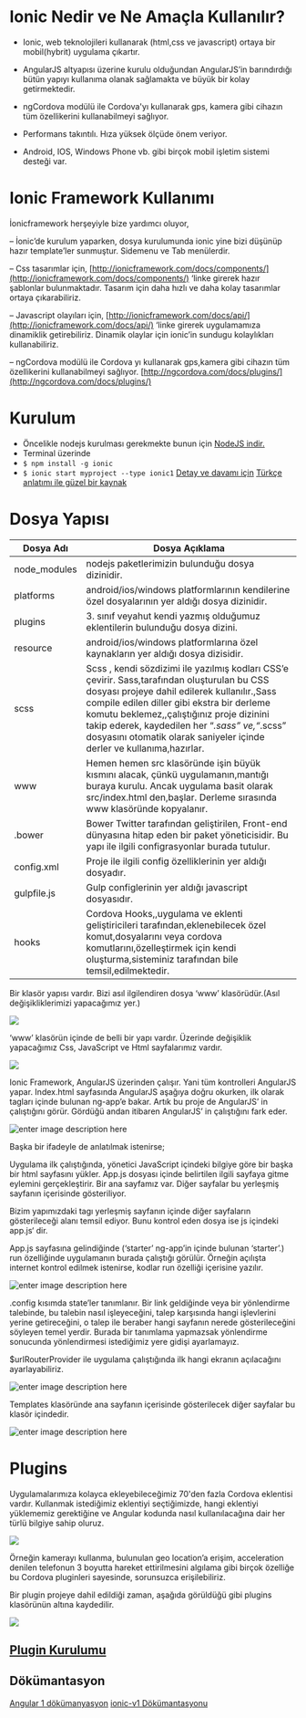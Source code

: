 # Ionic Nedir ve Ne Amaçla Kullanılır?

-   Ionic, web teknolojileri kullanarak (html,css ve javascript) ortaya bir mobil(hybrit) uygulama çıkartır.
    
-   AngularJS altyapısı üzerine kurulu olduğundan AngularJS’in barındırdığı bütün yapıyı kullanıma olanak sağlamakta ve büyük bir kolay getirmektedir.
    
-   ngCordova modülü ile Cordova'yı kullanarak gps, kamera gibi cihazın tüm özellikerini kullanabilmeyi sağlıyor.
    
-   Performans takıntılı. Hıza yüksek ölçüde önem veriyor.
    
-   Android, IOS, Windows Phone vb. gibi birçok mobil işletim sistemi desteği var.



# Ionic Framework Kullanımı

İonicframework herşeyiyle bize yardımcı oluyor,

– İonic’de kurulum yaparken, dosya kurulumunda ionic yine bizi düşünüp hazır template’ler sunmuştur. Sidemenu ve Tab menülerdir.

– Css tasarımlar için, [http://ionicframework.com/docs/components/](http://ionicframework.com/docs/components/) ‘linke girerek hazır şablonlar bulunmaktadır. Tasarım için daha hızlı ve daha kolay tasarımlar ortaya çıkarabiliriz.

– Javascript olayıları için, [http://ionicframework.com/docs/api/](http://ionicframework.com/docs/api/) ‘linke girerek uygulamamıza dinamiklik getirebiliriz. Dinamik olaylar için ionic’in sundugu kolaylıkları kullanabiliriz.

– ngCordova modülü ile Cordova yı kullanarak gps,kamera gibi cihazın tüm özellikerini kullanabilmeyi sağlıyor. [http://ngcordova.com/docs/plugins/](http://ngcordova.com/docs/plugins/)

# Kurulum

-   Öncelikle nodejs kurulması gerekmekte bunun için  [NodeJS indir.](https://nodejs.org/en/)
-   Terminal üzerinde
-   `$ npm install -g ionic`
-   `$ ionic start myproject --type ionic1`  [Detay ve davamı için](https://ccoenraets.github.io/ionic-tutorial/start-node-server.html)  [Türkçe anlatımı ile güzel bir kaynak](http://www.avarekodcu.com/konu/9/ionic-2-kurulumu-kullanimi)



# Dosya Yapısı



| Dosya Adı    	| Dosya Açıklama                                                                                                                                                                                                                                                                                                                                                       	|
|--------------	|---------------------------------------------------------------------------------------------------------------------------------------------------------------------------------------------------------------------------------------------------------------------------------------------------------------------------------------------------------------------	|
| node_modules 	| nodejs paketlerimizin bulunduğu dosya dizinidir.                                                                                                                                                                                                                                                                                                                    	|
| platforms    	| android/ios/windows platformlarının kendilerine özel dosyalarının yer aldığı dosya dizinidir.                                                                                                                                                                                                                                                                       	|
| plugins      	| 3. sınıf veyahut kendi yazmış olduğumuz eklentilerin bulunduğu dosya dizini.                                                                                                                                                                                                                                                                                        	|
| resource     	| android/ios/windows platformlarına özel kaynakların yer aldığı dosya dizisidir.                                                                                                                                                                                                                                                                                     	|
| scss         	| Scss , kendi sözdizimi ile yazılmış kodları CSS’e çevirir. Sass,tarafından oluşturulan bu CSS dosyası projeye dahil edilerek kullanılır.,Sass compile edilen diller gibi ekstra bir derleme komutu beklemez,,çalıştığınız proje dizinini takip ederek, kaydedilen her “*.sass” ve,“*.scss” dosyasını otomatik olarak saniyeler içinde derler ve kullanıma,hazırlar. 	|
| www          	| Hemen hemen src klasöründe işin büyük kısmını alacak, çünkü uygulamanın,mantığı buraya kurulu. Ancak uygulama basit olarak src/index.html den,başlar. Derleme sırasında www klasöründe kopyalanır.                                                                                                                                                                  	|
| .bower       	| Bower Twitter tarafından geliştirilen, Front-end dünyasına hitap eden bir paket yöneticisidir. Bu yapı ile ilgili configrasyonlar burada tutulur.                                                                                                                                                                                                                   	|
| config.xml   	| Proje ile ilgili config özelliklerinin yer aldığı dosyadır.                                                                                                                                                                                                                                                                                                                    	|
| gulpfile.js  	| Gulp configlerinin yer aldığı javascript dosyasıdır.                                                                                                                                                                                                                                                                                                                	|
| hooks        	| Cordova Hooks,,uygulama ve eklenti geliştiricileri tarafından,eklenebilecek özel komut,dosyalarını veya cordova komutlarını,özelleştirmek için kendi oluşturma,sisteminiz tarafından bile temsil,edilmektedir.                                                                                                                                                      	|


Bir klasör yapısı vardır. Bizi asıl ilgilendiren dosya ‘www’ klasörüdür.(Asıl değişikliklerimizi yapacağımız yer.)

![
](https://lh3.googleusercontent.com/2Qx9ItetEL2_SoQ4p432yZsL5JLFXMfSRRPE1ZM0OKNz15KGFYU6fMwojHQHPKlyjj7gNd6momz- "folder")

‘www’ klasörün içinde de belli bir yapı vardır. Üzerinde değişiklik yapacağımız Css, JavaScript ve Html sayfalarımız vardır.

![
](https://lh3.googleusercontent.com/gVga19mIjI7zEocBPJaMtbrUbbY3PV6s8ZPEz9nT98xXbleZ9T5T8LyNsJDvJzyCqx_i7WF9E78l "www")


Ionic Framework, AngularJS üzerinden çalışır. Yani tüm kontrolleri AngularJS yapar. Index.html sayfasında AngularJS aşağıya doğru okurken, ilk olarak <body> tagları içinde bulunan ng-app’e bakar. Artık bu proje de AngularJS’ in çalıştığını görür. Gördüğü andan itibaren AngularJS’ in çalıştığını fark eder.

![enter image description here](https://lh3.googleusercontent.com/VXueHmTKgl3Slbd87pc_Xd0JjwZt8nbUjgohqn143zxCrKbk5pdk4koNLNPXTjbbPyxxxVWlZR6x "starter")


Başka bir ifadeyle de anlatılmak istenirse;

Uygulama ilk çalıştığında, yönetici JavaScript içindeki bilgiye göre bir başka bir html sayfasını yükler. App.js dosyası içinde belirtilen ilgili sayfaya gitme eylemini gerçekleştirir. Bir ana sayfamız var. Diğer sayfalar bu yerleşmiş sayfanın içerisinde gösteriliyor.

Bizim yapımızdaki <ion-nav-view> tagı yerleşmiş sayfanın içinde diğer sayfaların gösterileceği alanı temsil ediyor. Bunu kontrol eden dosya ise js içindeki app.js‘ dir.

App.js sayfasına gelindiğinde (‘starter’ ng-app’in içinde bulunan ‘starter’.) run özelliğinde uygulamanın burada çalıştığı görülür. Örneğin açılışta internet kontrol edilmek istenirse, kodlar run özelliği içerisine yazılır.

![enter image description here](https://lh3.googleusercontent.com/XHoofnKV7ChQzFgdhpvpSI8lSovQnqP6sK2qqfYYKShN4bEd0ScbdtBODjCtSbHZkNOLT5Unp1cx "app")


.config kısımda state’ler tanımlanır. Bir link geldiğinde veya bir yönlendirme talebinde, bu talebin nasıl işleyeceğini, talep karşısında hangi işlevlerini yerine getireceğini, o talep ile beraber hangi sayfanın nerede gösterileceğini söyleyen temel yerdir. Burada bir tanımlama yapmazsak yönlendirme sonucunda yönlendirmesi istediğimiz yere gidişi ayarlamayız.

$urlRouterProvider ile uygulama çalıştığında ilk hangi ekranın açılacağını ayarlayabiliriz.

![enter image description here](https://lh3.googleusercontent.com/LqtSmwKvBNF0SDc_sp2g8oKNIYJRJfaMz9tUEj2moDUTH4b-wQH_k6MjXFFsN8oF5XcQa0ITPeK- "config")


Templates klasöründe ana sayfanın içerisinde gösterilecek diğer sayfalar bu klasör içindedir.


![enter image description here](https://lh3.googleusercontent.com/J8rZ3I4DiGOUQvVIdq1xBvQfr7E8h9J_p9kLL5hiE7MLoPFABC9_B-4MSCZtytJW2Th1nJ28L397 "templates")

# Plugins

Uygulamalarımıza kolayca ekleyebileceğimiz 70'den fazla Cordova eklentisi vardır. Kullanmak istediğimiz eklentiyi seçtiğimizde, hangi eklentiyi yüklememiz gerektiğine ve Angular kodunda nasıl kullanılacağına dair her türlü bilgiye sahip oluruz.

![
](https://lh3.googleusercontent.com/qBkW-f-7ZgQlod29f-CHQQezHxIKs9BhNZC5wdGGBLZrcJTJgRWzEw4MiwHW4lmjCFlKntU9TKHh "1.png")



Örneğin kamerayı kullanma, bulunulan geo location’a erişim, acceleration denilen telefonun 3 boyutta hareket ettirilmesini algılama gibi birçok özelliğe bu Cordova pluginleri sayesinde, sorunsuzca erişilebiliriz.

Bir plugin projeye dahil edildiği zaman, aşağıda görüldüğü gibi plugins klasörünün altına kaydedilir.

![
](https://lh3.googleusercontent.com/5mt3-dX6wUC35OUUX2fdDHYF-xISZWvjaNbNsI9Sag5Gc-77aWvlSWlK-9bEsjBC9fxFhH_luHLX "plugin")
## [Plugin Kurulumu](https://ionicframework.com/docs/cli/cordova/plugin/)


##  Dökümantasyon 
[Angular 1 dökümanyasyon](https://angularjs.org/)
[ionic-v1 Dökümantasyonu](https://ionicframework.com/docs/v1/)